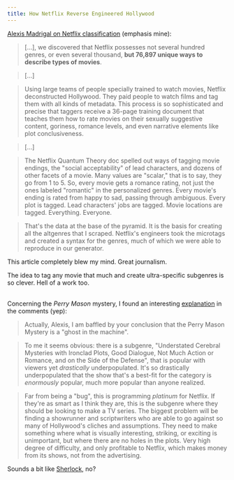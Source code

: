 ```yaml
---
title: How Netflix Reverse Engineered Hollywood
---
```


[Alexis Madrigal on Netflix classification](http://www.theatlantic.com/technology/archive/2014/01/how-netflix-reverse-engineered-hollywood/282679/) (emphasis mine):

> […], we discovered that Netflix possesses not several hundred genres, or even several thousand, **but 76,897 unique ways to describe types of movies**.

> […]

> Using large teams of people specially trained to watch movies, Netflix deconstructed Hollywood. They paid people to watch films and tag them with all kinds of metadata. This process is so sophisticated and precise that taggers receive a 36-page training document that teaches them how to rate movies on their sexually suggestive content, goriness, romance levels, and even narrative elements like plot conclusiveness.

> […]

> The Netflix Quantum Theory doc spelled out ways of tagging movie endings, the "social acceptability" of lead characters, and dozens of other facets of a movie. Many values are "scalar," that is to say, they go from 1 to 5. So, every movie gets a romance rating, not just the ones labeled "romantic" in the personalized genres. Every movie's ending is rated from happy to sad, passing through ambiguous. Every plot is tagged. Lead characters' jobs are tagged. Movie locations are tagged. Everything. Everyone.

> That's the data at the base of the pyramid. It is the basis for creating all the altgenres that I scraped. Netflix's engineers took the microtags and created a syntax for the genres, much of which we were able to reproduce in our generator.

This article completely blew my mind. Great journalism.

The idea to tag any movie that much and create ultra-specific subgenres is so clever. Hell of a work too.

<br>Concerning the _Perry Mason_ mystery, I found an interesting [explanation](http://www.theatlantic.com/technology/archive/2014/01/how-netflix-reverse-engineered-hollywood/282679/#comment-1184453715) in the comments (yep):

> Actually, Alexis, I am baffled by your conclusion that the Perry Mason Mystery is a "ghost in the machine".

> To me it seems obvious: there is a subgenre, "Understated Cerebral Mysteries with Ironclad Plots, Good Dialogue, Not Much Action or Romance, and on the Side of the Defense", that is popular with viewers yet *drastically* underpopulated. It's so drastically underpopulated that the show that's a best-fit for the category is *enormously* popular, much more popular than anyone realized.

> Far from being a "bug", this is programming *platinum* for Netflix. If they're as smart as I think they are, this is the subgenre where they should be looking to make a TV series. The biggest problem will be finding a showrunner and scriptwriters who are able to go against so many of Hollywood's cliches and assumptions. They need to make something where what is visually interesting, striking, or exciting is unimportant, but where there are no holes in the plots. Very high degree of difficulty, and only profitable to Netflix, which makes money from its shows, not from the advertising.

Sounds a bit like [Sherlock](http://www.imdb.com/title/tt1475582/?ref_=fn_al_tt_1), no?
